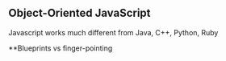 ## Object-Oriented JavaScript

Javascript works much different from Java, C++, Python, Ruby


**Blueprints vs finger-pointing